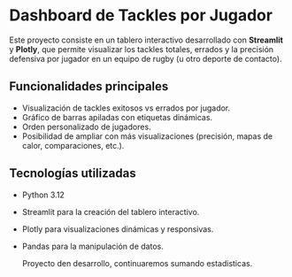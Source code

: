 #  Dashboard de Tackles por Jugador

Este proyecto consiste en un tablero interactivo desarrollado con **Streamlit** y **Plotly**, que permite visualizar los tackles totales, errados y la precisión defensiva por jugador en un equipo de rugby (u otro deporte de contacto).

##  Funcionalidades principales

- Visualización de tackles exitosos vs errados por jugador.
- Gráfico de barras apiladas con etiquetas dinámicas.
- Orden personalizado de jugadores.
- Posibilidad de ampliar con más visualizaciones (precisión, mapas de calor, comparaciones, etc.).

## Tecnologías utilizadas

- Python 3.12
- Streamlit para la creación del tablero interactivo.
- Plotly para visualizaciones dinámicas y responsivas.
- Pandas para la manipulación de datos.

  Proyecto den desarrollo, continuaremos sumando estadisticas.
